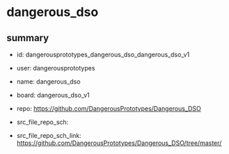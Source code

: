 # dangerous_dso
 
## summary 
* id: dangerousprototypes_dangerous_dso_dangerous_dso_v1
* user: dangerousprototypes
* name: dangerous_dso
* board: dangerous_dso_v1
* repo: https://github.com/DangerousPrototypes/Dangerous_DSO



* src_file_repo_sch: 
* src_file_repo_sch_link: https://github.com/DangerousPrototypes/Dangerous_DSO/tree/master/






